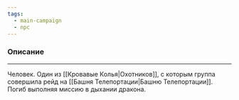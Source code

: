 ```yaml
---
tags:
  - main-campaign
  - npc
---
```

### Описание
---
Человек. Один из [[Кровавые Колья|Охотников]], с которым группа совершила рейд на [[Башня Телепортации|Башню Телепортации]].
Погиб выполняя миссию в дыхании дракона.
